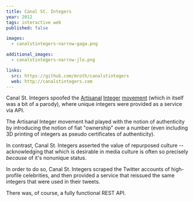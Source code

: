 ```yaml
---
title: Canal St. Integers
year: 2012
tags: interactive web
published: false

images:
  - canalstintegers-narrow-gaga.png

additional_images:
  - canalstintegers-narrow-jlo.png

links:
  src: https://github.com/mroth/canalstintegers
  web: http://canalstintegers.com
---
```


Canal St. Integers spoofed the [Artisanal][1] [Integer][2] [movement][3] (which in itself was a bit of a parody), where unique integers were provided as a service via API.

The Artisanal Integer movement had played with the notion of authenticity by introducing the notion of fiat "ownership" over a number (even including 3D printing of integers as pseudo certificates of authenticity).

In contrast, Canal St. Integers asserted the value of repurposed culture -- acknowledging that which is desirable in media culture is often so precisely _because_ of it's nonunique status.

In order to do so, Canal St. Integers scraped the Twitter accounts of high-profile celebrities, and then provided a service that reissued the same integers that were used in their tweets.

There was, of course, a fully functional REST API.

[1]: http://brooklynintegers.com
[2]: http://missionintegers.com
[3]: http://www.londonintegers.com
